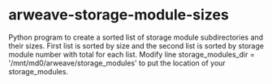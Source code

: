 # arweave-storage-module-sizes

Python program to create a sorted list of storage module subdirectories and their sizes. First list is sorted by size and the second
list is sorted by storage module number with total for each list.
Modify line storage_modules_dir = '/mnt/md0/arweave/storage_modules' to put the location of your storage_modules.
